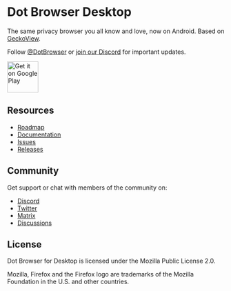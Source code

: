 # Dot Browser Desktop

The same privacy browser you all know and love, now on Android. Based on [GeckoView](https://mozilla.github.io/geckoview).

Follow [@DotBrowser](https://twitter.com/DotBrowser) or [join our Discord](https://discord.gg/WRDEK2D) for important updates.

<a href="https://play.google.com/store/apps/details?id=co.dothq.browser" target="_blank">
  <img src="https://play.google.com/intl/en_us/badges/images/generic/en-play-badge.png" alt="Get it on Google Play" height="72"/>
</a>

## Resources

* [Roadmap](https://github.com/orgs/dothq/projects/7/views/1)
* [Documentation](https://docs.dothq.co)
* [Issues](https://github.com/dothq/browser/issues)
* [Releases](https://github.com/dothq/browser-android/latest)

## Community

Get support or chat with members of the community on:

* [Discord](https://discord.gg/WRDEK2D)
* [Twitter](https://twitter.com/DotBrowser)
* [Matrix](https://matrix.to/#/#dothq:matrix.org)
* [Discussions](https://github.com/dothq/browser/discussions)

## License

Dot Browser for Desktop is licensed under the Mozilla Public License 2.0.

Mozilla, Firefox and the Firefox logo are trademarks of the Mozilla Foundation in the U.S. and other countries.
